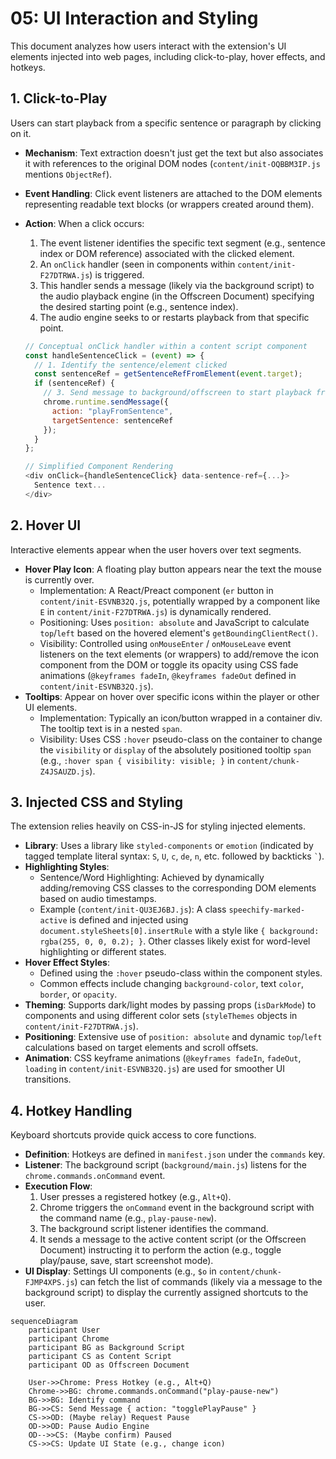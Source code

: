 # 05: UI Interaction and Styling

This document analyzes how users interact with the extension's UI elements injected into web pages, including click-to-play, hover effects, and hotkeys.

## 1. Click-to-Play

Users can start playback from a specific sentence or paragraph by clicking on it.

*   **Mechanism**: Text extraction doesn't just get the text but also associates it with references to the original DOM nodes (`content/init-OQBBM3IP.js` mentions `ObjectRef`).
*   **Event Handling**: Click event listeners are attached to the DOM elements representing readable text blocks (or wrappers created around them).
*   **Action**: When a click occurs:
    1.  The event listener identifies the specific text segment (e.g., sentence index or DOM reference) associated with the clicked element.
    2.  An `onClick` handler (seen in components within `content/init-F27DTRWA.js`) is triggered.
    3.  This handler sends a message (likely via the background script) to the audio playback engine (in the Offscreen Document) specifying the desired starting point (e.g., sentence index).
    4.  The audio engine seeks to or restarts playback from that specific point.

    ```javascript
    // Conceptual onClick handler within a content script component
    const handleSentenceClick = (event) => {
      // 1. Identify the sentence/element clicked
      const sentenceRef = getSentenceRefFromElement(event.target);
      if (sentenceRef) {
        // 3. Send message to background/offscreen to start playback from here
        chrome.runtime.sendMessage({ 
          action: "playFromSentence", 
          targetSentence: sentenceRef 
        });
      }
    };
    
    // Simplified Component Rendering
    <div onClick={handleSentenceClick} data-sentence-ref={...}>
      Sentence text...
    </div>
    ```

## 2. Hover UI

Interactive elements appear when the user hovers over text segments.

*   **Hover Play Icon**: A floating play button appears near the text the mouse is currently over.
    *   Implementation: A React/Preact component (`er` button in `content/init-ESVNB32Q.js`, potentially wrapped by a component like `E` in `content/init-F27DTRWA.js`) is dynamically rendered.
    *   Positioning: Uses `position: absolute` and JavaScript to calculate `top`/`left` based on the hovered element's `getBoundingClientRect()`.
    *   Visibility: Controlled using `onMouseEnter` / `onMouseLeave` event listeners on the text elements (or wrappers) to add/remove the icon component from the DOM or toggle its opacity using CSS fade animations (`@keyframes fadeIn`, `@keyframes fadeOut` defined in `content/init-ESVNB32Q.js`).
*   **Tooltips**: Appear on hover over specific icons within the player or other UI elements.
    *   Implementation: Typically an icon/button wrapped in a container div. The tooltip text is in a nested `span`.
    *   Visibility: Uses CSS `:hover` pseudo-class on the container to change the `visibility` or `display` of the absolutely positioned tooltip `span` (e.g., `:hover span { visibility: visible; }` in `content/chunk-Z4JSAUZD.js`).

## 3. Injected CSS and Styling

The extension relies heavily on CSS-in-JS for styling injected elements.

*   **Library**: Uses a library like `styled-components` or `emotion` (indicated by tagged template literal syntax: `S`, `U`, `c`, `de`, `n`, etc. followed by backticks `` ` ``).
*   **Highlighting Styles**:
    *   Sentence/Word Highlighting: Achieved by dynamically adding/removing CSS classes to the corresponding DOM elements based on audio timestamps.
    *   Example (`content/init-QU3EJ6BJ.js`): A class `speechify-marked-active` is defined and injected using `document.styleSheets[0].insertRule` with a style like `{ background: rgba(255, 0, 0, 0.2); }`. Other classes likely exist for word-level highlighting or different states.
*   **Hover Effect Styles**:
    *   Defined using the `:hover` pseudo-class within the component styles.
    *   Common effects include changing `background-color`, text `color`, `border`, or `opacity`.
*   **Theming**: Supports dark/light modes by passing props (`isDarkMode`) to components and using different color sets (`styleThemes` objects in `content/init-F27DTRWA.js`).
*   **Positioning**: Extensive use of `position: absolute` and dynamic `top`/`left` calculations based on target elements and scroll offsets.
*   **Animation**: CSS keyframe animations (`@keyframes fadeIn`, `fadeOut`, `loading` in `content/init-ESVNB32Q.js`) are used for smoother UI transitions.

## 4. Hotkey Handling

Keyboard shortcuts provide quick access to core functions.

*   **Definition**: Hotkeys are defined in `manifest.json` under the `commands` key.
*   **Listener**: The background script (`background/main.js`) listens for the `chrome.commands.onCommand` event.
*   **Execution Flow**:
    1.  User presses a registered hotkey (e.g., `Alt+Q`).
    2.  Chrome triggers the `onCommand` event in the background script with the command name (e.g., `play-pause-new`).
    3.  The background script listener identifies the command.
    4.  It sends a message to the active content script (or the Offscreen Document) instructing it to perform the action (e.g., toggle play/pause, save, start screenshot mode).
*   **UI Display**: Settings UI components (e.g., `$o` in `content/chunk-FJMP4XPS.js`) can fetch the list of commands (likely via a message to the background script) to display the currently assigned shortcuts to the user.

```mermaid
sequenceDiagram
    participant User
    participant Chrome
    participant BG as Background Script
    participant CS as Content Script
    participant OD as Offscreen Document

    User->>Chrome: Press Hotkey (e.g., Alt+Q)
    Chrome->>BG: chrome.commands.onCommand("play-pause-new")
    BG->>BG: Identify command
    BG->>CS: Send Message { action: "togglePlayPause" }
    CS->>OD: (Maybe relay) Request Pause
    OD->>OD: Pause Audio Engine
    OD-->>CS: (Maybe confirm) Paused
    CS->>CS: Update UI State (e.g., change icon)
``` 